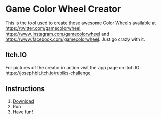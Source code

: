 # Game Color Wheel Creator
This is the tool used to create those awesome Color Wheels available at https://twitter.com/gamecolorwheel, https://www.instagram.com/gamecolorwheel and https://www.facebook.com/gamecolorwheel. Just go crazy with it.

## Itch.IO
For pictures of the creator in action visit the app page on Itch.IO:
https://josephblt.itch.io/rubiks-challenge

## Instructions
1. [Download](https://github.com/Josephblt/GameColorWheelCreator/releases/download/1.1/GameColorWheelCreator.exe)
2. Run
3. Have fun!

